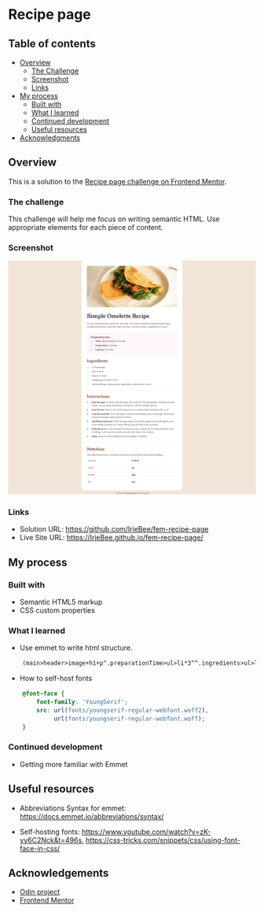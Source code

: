 # Recipe page

## Table of contents

- [Overview](#overview)
    - [The Challenge](#the-challenge)
    - [Screenshot](#screenshot)
    - [Links](#links)
- [My process](#my-process)
    - [Built with](#built-with)
    - [What I learned](#what-i-learned)
    - [Continued development](#continued-development)
    - [Useful resources](#useful-resources)
- [Acknowledgments](#acknowledgements)

## Overview

This is a solution to the [Recipe page challenge on Frontend Mentor](https://www.frontendmentor.io/challenges/recipe-page-KiTsR8QQKm).

### The challenge

This challenge will help me focus on writing semantic HTML. Use appropriate elements for each piece of content.

### Screenshot

![screenshot](https://github.com/IrieBee/fem-recipe-page/blob/main/images/screenshot.jpg)

### Links

* Solution URL: https://github.com/IrieBee/fem-recipe-page
* Live Site URL: https://IrieBee.github.io/fem-recipe-page/

## My process

### Built with

* Semantic HTML5 markup
* CSS custom properties

### What I learned

* Use emmet to write html structure.
```html
    (main>header>image+h1+p^.preparationTime>ul>li*3^^.ingredients>ul>li*5^^.instructions>ol>li*6{$.}^^.nutrition>p+section>.nutritionLabel*4>p.label+p.value)+footer>p>a:link*2
```

* How to self-host fonts
```css
    @font-face {
        font-family: 'YoungSerif';
        src: url(fonts/youngserif-regular-webfont.woff2),
             url(fonts/youngserif-regular-webfont.woff);
    }

```

### Continued development

* Getting more familiar with Emmet

## Useful resources

* Abbreviations Syntax for emmet: 
https://docs.emmet.io/abbreviations/syntax/ 
    
* Self-hosting fonts: 
  https://www.youtube.com/watch?v=zK-yy6C2Nck&t=496s, 
  https://css-tricks.com/snippets/css/using-font-face-in-css/
    
## Acknowledgements

* [Odin project](https://www.theodinproject.com/)
* [Frontend Mentor](https://www.frontendmentor.io/home)